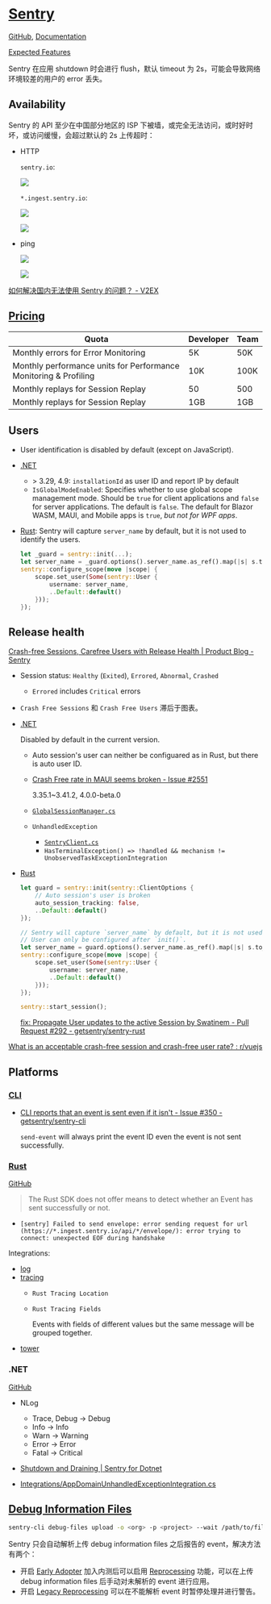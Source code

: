 # [Sentry](https://sentry.io/)
[GitHub](https://github.com/getsentry/sentry), [Documentation](https://docs.sentry.io/)

[Expected Features](https://develop.sentry.dev/sdk/features/)

Sentry 在应用 shutdown 时会进行 flush，默认 timeout 为 2s，可能会导致网络环境较差的用户的 error 丢失。

## Availability
Sentry 的 API 至少在中国部分地区的 ISP 下被墙，或完全无法访问，或时好时坏，或访问缓慢，会超过默认的 2s 上传超时：
- HTTP

  `sentry.io`:

  ![](images/Sentry/itdog-http.png)

  `*.ingest.sentry.io`:

  ![](images/Sentry/beijing.png)

  ![](images/Sentry/guangzhou.png)

- ping

  ![](images/Sentry/itdog.png)

  ![](images/Sentry/ping.pe.png)

[如何解决国内无法使用 Sentry 的问题？ - V2EX](https://www.v2ex.com/t/941564)

## [Pricing](https://sentry.io/pricing/)
Quota | Developer | Team
--- | --- | ---
Monthly errors for Error Monitoring | 5K | 50K
Monthly performance units for Performance Monitoring & Profiling | 10K | 100K
Monthly replays for Session Replay | 50 | 500
Monthly replays for Session Replay | 1GB | 1GB

## Users
- User identification is disabled by default (except on JavaScript).
- [.NET](https://docs.sentry.io/platforms/dotnet/enriching-events/identify-user/)
  - \> 3.29, 4.9: `installationId` as user ID and report IP by default
  - `IsGlobalModeEnabled`: Specifies whether to use global scope management mode. Should be `true` for client applications and `false` for server applications. The default is `false`. The default for Blazor WASM, MAUI, and Mobile apps is `true`, *but not for WPF apps*.
- [Rust](https://docs.sentry.io/platforms/rust/enriching-events/identify-user/): Sentry will capture `server_name` by default, but it is not used to identify the users.

  ```rust
  let _guard = sentry::init(...);
  let server_name = _guard.options().server_name.as_ref().map(|s| s.to_string());
  sentry::configure_scope(move |scope| {
      scope.set_user(Some(sentry::User {
          username: server_name,
          ..Default::default()
      }));
  });
  ```

## Release health
[Crash-free Sessions, Carefree Users with Release Health | Product Blog - Sentry](https://blog.sentry.io/crash-free-sessions-carefree-users-with-release-health/)

- Session status: `Healthy` (`Exited`), `Errored`, `Abnormal`, `Crashed`
  - `Errored` includes `Critical` errors

- `Crash Free Sessions` 和 `Crash Free Users` 滞后于图表。

- [.NET](https://docs.sentry.io/platforms/dotnet/configuration/releases/#sessions)

  Disabled by default in the current version.

  - Auto session's user can neither be configuared as in Rust, but there is auto user ID.
  - [Crash Free rate in MAUI seems broken - Issue #2551](https://github.com/getsentry/sentry-dotnet/issues/2551)

    3.35.1~3.41.2, 4.0.0-beta.0

  - [`GlobalSessionManager.cs`](https://github.com/getsentry/sentry-dotnet/blob/6ea8ce3756acff0c8e24b9bb853bd883ea9e696b/src/Sentry/GlobalSessionManager.cs)
  - `UnhandledException`
    - [`SentryClient.cs`](https://github.com/getsentry/sentry-dotnet/blob/6ea8ce3756acff0c8e24b9bb853bd883ea9e696b/src/Sentry/SentryClient.cs#L334-L346)
    - `HasTerminalException() => !handled && mechanism != UnobservedTaskExceptionIntegration`

- [Rust](https://docs.sentry.io/platforms/rust/configuration/releases/)

  ```rust
  let guard = sentry::init(sentry::ClientOptions {
      // Auto session's user is broken
      auto_session_tracking: false,
      ..Default::default()
  });

  // Sentry will capture `server_name` by default, but it is not used to identify the users.
  // User can only be configured after `init()`.
  let server_name = guard.options().server_name.as_ref().map(|s| s.to_string());
  sentry::configure_scope(move |scope| {
      scope.set_user(Some(sentry::User {
          username: server_name,
          ..Default::default()
      }));
  });

  sentry::start_session();
  ```
  [fix: Propagate User updates to the active Session by Swatinem - Pull Request #292 - getsentry/sentry-rust](https://github.com/getsentry/sentry-rust/pull/292)

[What is an acceptable crash-free session and crash-free user rate? : r/vuejs](https://www.reddit.com/r/vuejs/comments/xq60n1/what_is_an_acceptable_crashfree_session_and/)

## Platforms
### [CLI](https://github.com/getsentry/sentry-cli)
- [CLI reports that an event is sent even if it isn't - Issue #350 - getsentry/sentry-cli](https://github.com/getsentry/sentry-cli/issues/350)

  `send-event` will always print the event ID even the event is not sent successfully.

### [Rust](https://docs.sentry.io/platforms/rust/)
[GitHub](https://github.com/getsentry/sentry-rust/tree/master/sentry)

> The Rust SDK does not offer means to detect whether an Event has sent successfully or not.

- `[sentry] Failed to send envelope: error sending request for url (https://*.ingest.sentry.io/api/*/envelope/): error trying to connect: unexpected EOF during handshake`

Integrations:
- [log](https://docs.rs/sentry-log/0.31.3/sentry_log/)
- [tracing](https://docs.rs/sentry-tracing/latest/sentry_tracing/index.html)
  - `Rust Tracing Location`
  - `Rust Tracing Fields`

    Events with fields of different values but the same message will be grouped together.
- [tower](https://crates.io/crates/sentry-tower)

### .NET
[GitHub](https://github.com/getsentry/sentry-dotnet)

- NLog
  - Trace, Debug → Debug
  - Info → Info
  - Warn → Warning
  - Error → Error
  - Fatal → Critical

- [Shutdown and Draining | Sentry for Dotnet](https://docs.sentry.io/platforms/dotnet/configuration/draining/)

- [Integrations/AppDomainUnhandledExceptionIntegration.cs](https://github.com/getsentry/sentry-dotnet/blob/6ea8ce3756acff0c8e24b9bb853bd883ea9e696b/src/Sentry/Integrations/AppDomainUnhandledExceptionIntegration.cs)

## [Debug Information Files](https://docs.sentry.io/platforms/native/data-management/debug-files/)
```sh
sentry-cli debug-files upload -o <org> -p <project> --wait /path/to/files...
```

Sentry 只会自动解析上传 debug information files 之后报告的 event，解决方法有两个：
- 开启 [Early Adopter](https://docs.sentry.io/product/accounts/early-adopter-features/) 加入内测后可以启用 [Reprocessing](https://docs.sentry.io/product/issues/reprocessing/) 功能，可以在上传 debug information files 后手动对未解析的 event 进行应用。
- 开启 [Legacy Reprocessing](https://docs.sentry.io/product/issues/reprocessing/#legacy-reprocessing) 可以在不能解析 event 时暂停处理并进行警告。

